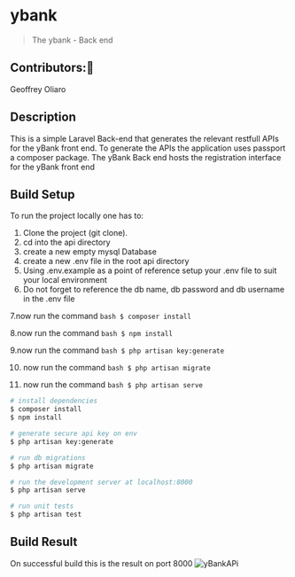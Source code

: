 # ybank

>The ybank - Back end

## Contributors::busts_in_silhouette:
Geoffrey Oliaro

## Description
This is a simple Laravel Back-end that generates the relevant restfull APIs for the yBank front end. To generate the APIs the application uses passport a composer package. The yBank Back end hosts the registration interface for the yBank front end

## Build Setup
To run the project locally one has to:
1. Clone the project (git clone).
2. cd into the api directory
3. create a new empty mysql Database
4. create a new .env file in the root api directory
5. Using .env.example as a point of reference setup 
your .env file to suit your local environment
6. Do not forget to reference
the db name, db password and db username in the .env file

7.now run the command ```bash $ composer install ``` 

8.now run the command ```bash $ npm install ``` 

9.now run the command ```bash $ php artisan key:generate ``` 

10. now run the command ```bash $ php artisan migrate ``` 

11. now run the command ```bash $ php artisan serve ``` 

```bash
# install dependencies
$ composer install
$ npm install

# generate secure api key on env
$ php artisan key:generate

# run db migrations
$ php artisan migrate

# run the development server at localhost:8000
$ php artisan serve

# run unit tests
$ php artisan test

```

## Build Result
On successful build this is the result on port 8000
![yBankAPi](https://user-images.githubusercontent.com/36531897/91689665-4207ee00-eb6d-11ea-8b8e-5f2be10c91e1.PNG)
